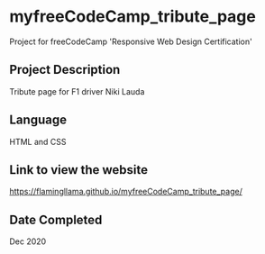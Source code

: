 # myfreeCodeCamp_tribute_page
Project for freeCodeCamp 'Responsive Web Design Certification'

## Project Description
Tribute page for F1 driver Niki Lauda

## Language
HTML and CSS

## Link to view the website
https://flamingllama.github.io/myfreeCodeCamp_tribute_page/

## Date Completed
Dec 2020

